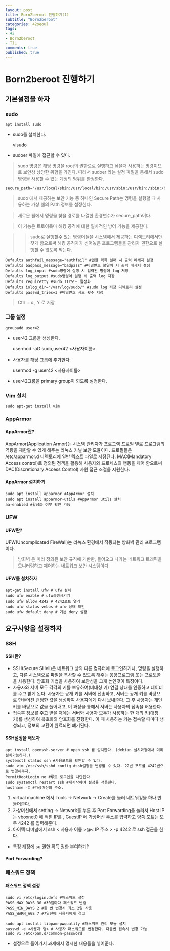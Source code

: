 ```yaml
---
layout: post
title: Born2beroot 진행하기(1)
subtitle: "Born2beroot"
categories: 42seoul
tags:
- 42
- Born2beroot
- TIL
comments: true
published: true
---
```

# Born2beroot 진행하기  

## 기본설정을 하자  
  

  
### sudo 

    apt install sudo  

- sudo를 설치한다.  

    visudo  

- sudoer 파일에 접근할 수 있다.  
  
  

> sudo 명령은 해당 명령을 root의 권한으로 실행하고 싶을때 사용하는 명령이므로 보안상 상당한 위험을 가진다. 따라서 sudoer 라는 설정 파일을 통해서 sudo명령을 사용할 수 있는 계정의 범위를 한정한다.  
  


    secure_path="/usr/local/sbin:/usr/local/bin:/usr/sbin:/usr/bin:/sbin:/bin:/snap/bin"


> sudo 에서 제공하는 보안 기능 중 하나인 Secure Path는 명령을 실행할 때 사용하는 가상 쉘의 Path 정보를 설정한다.  
  

> 새로운 쉘에서 명령을 찾을 경로를 나열한 환경변수가 secure_path이다.  

> 이 기능은 트로이목마 해킹 공격에 대한 일차적인 방어 기능을 제공한다.  


>> sudo로 실행할수 있는 명령어들을 시스템에서 제공하는 디렉토리에서만 찾게 함으로써 해킹 공격자가 심어놓은 프로그램들을 관리자 권한으로 실행할 수 없도록 막는다.  


    Defaults authfail_message="authfail" #권한 획득 실패 시 출력 메세지 설정
    Defaults badpass_message="badpass" #비밀번호 불일치 시 출력 메세지 설정
    Defaults log_input #sudo명령어 실행 시 입력된 명령어 log 저장
    Defaults log_output #sudo명령어 실행 시 출력 log 저장
    Defaults requiretty #sudo TTY모드 활성화 
    Defaults iolog_dir="/var/log/sudo/" #sudo log 저장 디렉토리 설정
    Defaults passwd_tries=3 #비밀번호 시도 횟수 지정
> Ctrl + x , Y 로 저장

### 그룹 설정  
  

    groupadd user42
- user42 그룹을 생성한다.  
  
  
    usermod -aG sudo,user42 <사용자이름>
- 사용자를 해당 그룹에 추가한다.  
  

    usermod -g user42 <사용자이름>
- user42그룹을 primary group이 되도록 설정한다.  
  

### Vim 설치  
  

    sudo apt-get install vim  
  


### AppArmor   
  

#### AppArmor란?  
AppArmor(Application Armor)는 시스템 관리자가 프로그램 프로필 별로 프로그램의 역량을 제한할 수 있게 해주는 리눅스 커널 보안 모듈이다. 프로필들은 /etc/apparmor.d 디렉토리에 일반 텍스트 파일로 저장된다. MAC(Mandatory Access control)로 정의된 정책을 활용해 사용자와 프로세스의 행동을 제어 함으로써 DAC(Discretionary Access Control) 자원 접근 조절을 지원한다. 
#### AppArmor 설치하기  


    sudo apt install apparmor #AppArmor 설치
    sudo apt install apparmor-utils #AppArmor utils 설치
    aa-enabled #활성화 여부 확인 가능 
  

### UFW


#### UFW란?
UFW(Uncomplicated FireWall)는 리눅스 환경에서 작동되는 방화벽 관리 프로그램이다. 
> 방화벽 은 미리 정의된 보안 규칙에 기반한, 들어오고 나가는 네트워크 트래픽을 모니터링하고 제어하는 네트워크 보안 시스템이다. 
  

#### UFW를 설치하자
    apt-get install ufw # ufw 설치
    sudo ufw enable # ufw실행시키기
    sudo ufw allow 4242 # 4242포트 열기 
    sudo ufw status vebos # ufw 상태 확인 
    sudo ufw default deny # 기본 deny 설정 



## 요구사항을 설정하자  

### SSH

#### SSH란?
- SSH(Secure SHell)은 네트워크 상의 다른 컴퓨터에 로그인하거나, 명령을 실행하고, 다른 시스템으로 파일을 복사할 수 있도록 해주는 응용프로그램 또는 프로토콜을 사용한다. 암호화 기법을 사용하여 보안성을 크게 높인것이 특징이다.  
- 사용자와 서버 모두 각각의 키를 보유하여(비대칭 키) 연결 상대를 인증하고 데이터를 주고 받게 된다. 사용자는 공개 키를 서버에 전송하고, 서버는 공개 키를 바탕으로 만들어진 랜덤한 값을 생성하여 사용자에게 다시 보내준다. 그 후 사용자는 개인키를 바탕으로 값을 풀어내고, 이 과정을 통해서 서버는 사용자의 접속을 허용한다.  
- 접속후 정보를 주고 받을 때에는 서버와 사용자 모두가 사용하는 한 개의 키(대칭 키)를 생성하여 복호화와 암호화를 진행한다. 이 때 사용하는 키는 접속할 때마다 생성되고, 정보의 교환이 완료되면 폐기된다. 

#### SSH설정을 해보자
    apt install openssh-server # open ssh 를 설치한다. (debian 설치과정에서 미리 설치가능하다.)
    systemctl status ssh #사용포트를 확인할 수 있다. 
    sudo vim /etc/ssh/sshd_config #ssh설정을 변경할 수 있다. 22번 포트를 4242번으로 변경해주자.  
    PermitRootLogin no #루트 로그인을 차단한다.  
    sudo systemctl restart ssh #재시작하여 설정을 적용한다.
    hostname -I #가상머신의 주소.

1. virtual machine 에서 Tools -> Network -> Create를 눌러 네트워킹을 하나 만들어준다.  
2. 가상머신에서 setting -> Network를 누른 후 Port Forwarding을 눌러서  Host IP는 vboxnet0 에 적힌 IP를 , GuestIP 에 가상머신 주소를 입력하고 양쪽 포트는 모두 4242 를 입력해준다.  
3. 아이맥 터미널에서 ssh < 사용자 이름 >@< IP 주소 > -p 4242 로 ssh 접근을 한다. 

- 특정 계정에 su 권한 획득 권한 부여하기? 

#### Port Forwarding?


### 패스워드 정책

#### 패스워드 정책 설정 

    sudo vi /etc/login.defs #패스워드 설정
    PASS_MAX_DAYS 30 #30일마다 패스워드 변경
    PASS_MIN_DAYS 2 #한 번 변경시 최소 2일 사용
    PASS_WARN_AGE 7 #7일전에 사용자에게 경고

    sudo apt install libpam-pwquality #패스워드 관리 모듈 설치
    passwd -e <사용자 명> # 사용자 패스워드를 변경한다. 다음번 접속시 변경 가능 
    sudo vi /etc/pam.d/common-password
- 설정으로 들어가서 과제에서 명시한 내용들을 넣어준다. 







